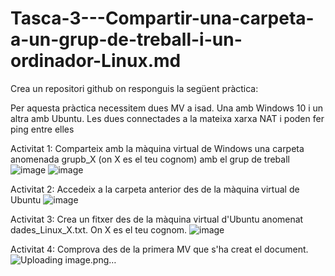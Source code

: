 # Tasca-3---Compartir-una-carpeta-a-un-grup-de-treball-i-un-ordinador-Linux.md

Crea un repositori github on responguis la següent pràctica: 

Per aquesta pràctica necessitem dues MV a isad. Una amb Windows 10 i un altra amb Ubuntu. Les dues connectades a la mateixa xarxa NAT i poden fer ping entre elles

Activitat 1: 
Comparteix amb la màquina virtual de Windows una carpeta anomenada grupb_X (on X es el teu cognom) amb el grup de treball
![image](https://github.com/user-attachments/assets/afd4d355-a547-4525-a48c-1562dea52afa)
![image](https://github.com/user-attachments/assets/215cc2a1-3976-42f4-8222-ab95e8a6eeec)


Activitat 2: 
Accedeix a la carpeta anterior des de la màquina virtual de Ubuntu
![image](https://github.com/user-attachments/assets/d24c00d9-481c-426a-9e41-c050ff748b55)

Activitat 3: 
Crea un fitxer des de la màquina virtual d'Ubuntu anomenat dades_Linux_X.txt. On X es el teu cognom. 
![image](https://github.com/user-attachments/assets/80e97f03-a40a-4b20-828c-d0fab14e9b67)

Activitat 4: 
Comprova des de la primera MV que s'ha creat el document.
![Uploading image.png…]()
